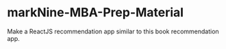 # markNine-MBA-Prep-Material

Make a ReactJS recommendation app similar to this book recommendation app.
